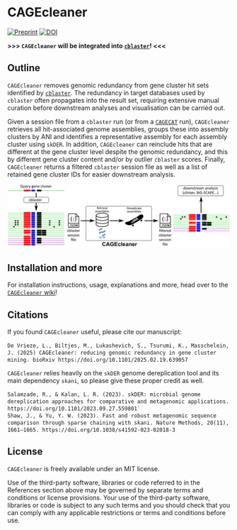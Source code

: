 # CAGEcleaner

[![Preprint](https://img.shields.io/badge/Manuscript-bioRxiv-darkblue?style=flat-square&maxAge=2678400)](https://doi.org/10.1101/2025.02.19.639057)
[![DOI](https://zenodo.org/badge/904110273.svg)](https://doi.org/10.5281/zenodo.14726119)

**>>> `CAGEcleaner` will be integrated into [`cblaster`](https://github.com/gamcil/cblaster)! <<<**

## Outline

`CAGEcleaner` removes genomic redundancy from gene cluster hit sets identified by [`cblaster`](https://github.com/gamcil/cblaster). The redundancy in target databases used by `cblaster` often propagates into the result set, requiring extensive manual curation before downstream analyses and visualisation can be carried out.

Given a session file from a `cblaster` run (or from a [`CAGECAT`](https://cagecat.bioinformatics.nl/) run), `CAGEcleaner` retrieves all hit-associated genome assemblies, groups these into assembly clusters by ANI and identifies a representative assembly for each assembly cluster using `skDER`. In addition, `CAGEcleaner` can reinclude hits that are different at the gene cluster level despite the genomic redundancy, and this by different gene cluster content and/or by outlier `cblaster` scores. Finally, `CAGEcleaner` returns a filtered `cblaster` session file as well as a list of retained gene cluster IDs for easier downstream analysis.

![workflow](workflow.png)

## Installation and more
For installation instructions, usage, explanations and more, head over to the [`CAGEcleaner` wiki](https://github.com/LucoDevro/CAGEcleaner/wiki)!

## Citations
If you found `CAGEcleaner` useful, please cite our manuscript:

```
De Vrieze, L., Biltjes, M., Lukashevich, S., Tsurumi, K., Masschelein, J. (2025) CAGEcleaner: reducing genomic redundancy in gene cluster mining. bioRxiv https://doi.org/10.1101/2025.02.19.639057
```

`CAGEcleaner` relies heavily on the `skDER` genome dereplication tool and its main dependency `skani`, so please give these proper credit as well.

```
Salamzade, R., & Kalan, L. R. (2023). skDER: microbial genome dereplication approaches for comparative and metagenomic applications. https://doi.org/10.1101/2023.09.27.559801`
Shaw, J., & Yu, Y. W. (2023). Fast and robust metagenomic sequence comparison through sparse chaining with skani. Nature Methods, 20(11), 1661–1665. https://doi.org/10.1038/s41592-023-02018-3
```

## License

`CAGEcleaner` is freely available under an MIT license.

Use of the third-party software, libraries or code referred to in the References section above may be governed by separate terms and conditions or license provisions. Your use of the third-party software, libraries or code is subject to any such terms and you should check that you can comply with any applicable restrictions or terms and conditions before use.
